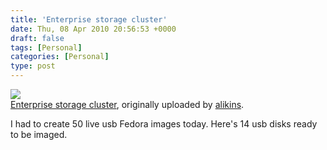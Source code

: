 ```yaml
---
title: 'Enterprise storage cluster'
date: Thu, 08 Apr 2010 20:56:53 +0000
draft: false
tags: [Personal]
categories: [Personal]
type: post
---
```


[![](http://farm3.static.flickr.com/2454/4502500023_c228c6280c.jpg)](http://www.flickr.com/photos/alikins/4502500023/ "photo sharing")  
[Enterprise storage cluster](http://www.flickr.com/photos/alikins/4502500023/), originally uploaded by [alikins](http://www.flickr.com/people/alikins/).

I had to create 50 live usb Fedora images today. Here's 14 usb disks ready to be imaged.